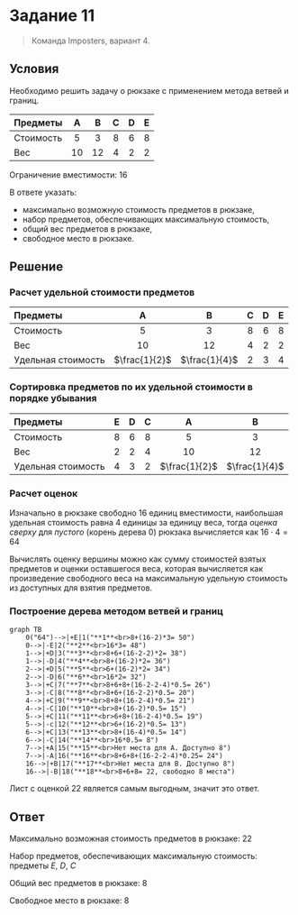 # Задание 11
> Команда Imposters, вариант 4.
## Условия
Необходимо решить задачу о рюкзаке с применением метода ветвей и границ.

| Предметы  |  A  | B  | C | D | E |
|:----------|:---:|:--:|:-:|:-:|:-:|
| Стоимость |  5  | 3  | 8 | 6 | 8 |
| Вес       | 10  | 12 | 4 | 2 | 2 |

Ограничение вместимости: 16

В ответе указать:
- максимально возможную стоимость предметов в рюкзаке,
- набор предметов, обеспечивающих максимальную стоимость,
- общий вес предметов в рюкзаке,
- свободное место в рюкзаке.

## Решение
### Расчет удельной стоимости предметов

| Предметы           |        A      |        B      | C | D | E |
|:-------------------|:-------------:|:-------------:|:-:|:-:|:-:|
| Стоимость          |        5      |        3      | 8 | 6 | 8 |
| Вес                |       10      |       12      | 4 | 2 | 2 |
| Удельная стоимость | $\frac{1}{2}$ | $\frac{1}{4}$ | 2 | 3 | 4 |

### Сортировка предметов по их удельной стоимости в порядке убывания

| Предметы           | E | D | C |        A      |        B      |
|:-------------------|:-:|:-:|:-:|:-------------:|:-------------:|
| Стоимость          | 8 | 6 | 8 |        5      |        3      |
| Вес                | 2 | 2 | 4 |       10      |       12      |
| Удельная стоимость | 4 | 3 | 2 | $\frac{1}{2}$ | $\frac{1}{4}$ |

### Расчет оценок
Изначально в рюкзаке свободно $16$ единиц вместимости, наибольшая удельная стоимость равна $4$ единицы за единицу веса, тогда *оценка сверху* для *пустого* (корень дерева 0) рюкзака вычисляется как $16 \cdot 4 = 64$

Вычислять оценку вершины можно как сумму стоимостей взятых предметов и оценки оставшегося веса, которая вычисляется как произведение свободного веса на максимальную удельную стоимость из доступных для взятия предметов.
### Построение дерева методом ветвей и границ
```mermaid
graph TB
    0("64")-->|+E|1("**1**<br>8+(16-2)*3= 50")
    0-->|-E|2("**2**<br>16*3= 48")
    1-->|+D|3("**3**<br>8+6+(16-2-2)*2= 38")
    1-->|-D|4("**4**<br>8+(16-2)*2= 36")
    2-->|+D|5("**5**<br>6+(16-2)*2= 34")
    2-->|-D|6("**6**<br>16*2= 32")
    3-->|+C|7("**7**<br>8+6+8+(16-2-2-4)*0.5= 26")
    3-->|-C|8("**8**<br>8+6+(16-2-2)*0.5= 20")
    4-->|+C|9("**9**<br>8+8+(16-2-4)*0.5= 21")
    4-->|-C|10("**10**<br>8+(16-2)*0.5= 15")
    5-->|+C|11("**11**<br>6+8+(16-2-4)*0.5= 19")
    5-->|-c|12("**12**<br>6+(16-2)*0.5= 13")
    6-->|+C|13("**13**<br>8+(16-4)*0.5= 14")
    6-->|-C|14("**14**<br>16*0.5= 8")
    7-->|+A|15("**15**<br>Нет места для А. Доступно 8")
    7-->|-A|16("**16**<br>8+6+8+(16-2-2-4)*0.25= 24")
    16-->|+B|17("**17**<br>Нет места для B. Доступно 8")
    16-->|-B|18("**18**<br>8+6+8= 22, свободно 8 места")
```
Лист с оценкой 22 является самым выгодным, значит это ответ.
## Ответ
Максимально возможная стоимость предметов в рюкзаке: $22$

Набор предметов, обеспечивающих максимальную стоимость: предметы $E,\ D,\ C$

Общий вес предметов в рюкзаке: $8$

Свободное место в рюкзаке: $8$